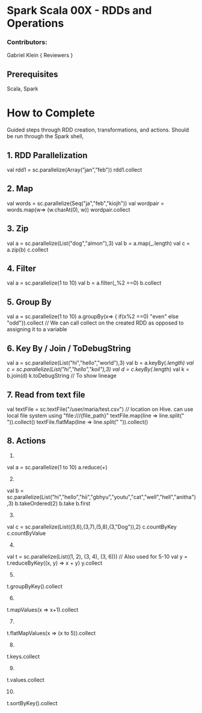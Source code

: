 # Spark Scala 00X - RDDs and Operations

### Contributors:
Gabriel Klein
{ Reviewers }

## Prerequisites

Scala, Spark

# How to Complete

Guided steps through RDD creation, transformations, and actions. Should be run through the Spark shell,

## 1. RDD Parallelization

val rdd1 = sc.parallelize(Array("jan","feb"))
rdd1.collect

## 2. Map

val words = sc.parallelize(Seq("ja","feb","kiojh"))
val wordpair = words.map(w=> (w.charAt(0), w))
wordpair.collect

## 3. Zip
val a = sc.parallelize(List("dog","almon"),3)
val b = a.map(_.length)
val c = a.zip(b)
c.collect

## 4. Filter

val a = sc.parallelize(1 to 10)
val b = a.filter(_%2 ==0)
b.collect

## 5. Group By

val a = sc.parallelize(1 to 10)
a.groupBy(x=> { if(x%2 ==0) "even" else "odd"}).collect // We can call collect on the created RDD as opposed to assigning it to a variable


## 6. Key By / Join / ToDebugString

val a = sc.parallelize(List("hi","hello","world"),3)
val b = a.keyBy(_.length)
val c = sc.parallelize(List("hi","hello","koil"),3)
val d = c.keyBy(_.length)
val k = b.join(d)
k.toDebugString // To show lineage

## 7. Read from text file

val textFile = sc.textFile("/user/maria/test.csv") // location on Hive. can use local file system using "file:///{file_path}"
textFile.map(line => line.split(" ")).collect()
textFile.flatMap(line => line.split(" ")).collect()

## 8. Actions

1) 
val a = sc.parallelize(1 to 10)
a.reduce(_+_)

2) 
val b = sc.parallelize(List("hi","hello","hii","gbhyu","youtu","cat","well","hell","anitha"),3)
b.takeOrdered(2)
b.take
b.first

3)
val c = sc.parallelize(List((3,6),(3,7),(5,8),(3,"Dog")),2)
c.countByKey
c.countByValue

4)
val t = sc.parallelize(List((1, 2), (3, 4), (3, 6)))  // Also used for 5-10
val y = t.reduceByKey((x, y) => x + y)
y.collect

5)
t.groupByKey().collect

6)
t.mapValues(x => x+1).collect

7)
t.flatMapValues(x => (x to 5)).collect

8)
t.keys.collect

9)
t.values.collect

10)
t.sortByKey().collect



